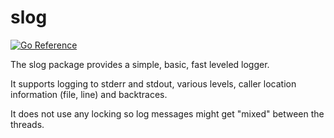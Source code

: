 # slog

[![Go Reference](https://pkg.go.dev/badge/github.com/intuitivelabs/slog.svg)](https://pkg.go.dev/github.com/intuitivelabs/slog)

The slog package provides a simple, basic, fast leveled logger.

It supports logging to stderr and stdout, various levels, caller location
 information (file, line) and backtraces.

It does not use any locking so log messages might get "mixed" between the
threads.
